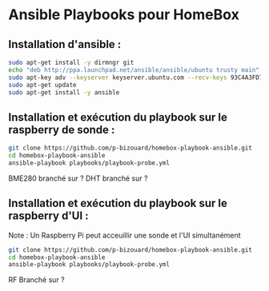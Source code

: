 # Ansible Playbooks pour HomeBox

## Installation d'ansible :

```bash
sudo apt-get install -y dirmngr git
echo "deb http://ppa.launchpad.net/ansible/ansible/ubuntu trusty main" | sudo tee -a /etc/apt/sources.list
sudo apt-key adv --keyserver keyserver.ubuntu.com --recv-keys 93C4A3FD7BB9C367
sudo apt-get update
sudo apt-get install -y ansible
```

## Installation et exécution du playbook sur le raspberry de sonde :

```bash
git clone https://github.com/p-bizouard/homebox-playbook-ansible.git
cd homebox-playbook-ansible
ansible-playbook playbooks/playbook-probe.yml
```
BME280 branché sur ?
DHT branché sur ?

## Installation et exécution du playbook sur le raspberry d'UI :
Note : Un Raspberry Pi peut acceuillir une sonde et l'UI simultanément

```bash
git clone https://github.com/p-bizouard/homebox-playbook-ansible.git
cd homebox-playbook-ansible
ansible-playbook playbooks/playbook-probe.yml
```
RF Branché sur ?

